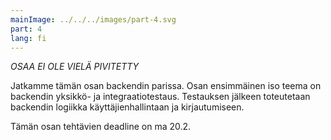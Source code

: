 ```yaml
---
mainImage: ../../../images/part-4.svg
part: 4
lang: fi
---
```


<div class="intro">

_OSAA EI OLE VIELÄ PIVITETTY_

Jatkamme tämän osan backendin parissa. Osan ensimmäinen iso teema on backendin yksikkö- ja integraatiotestaus. Testauksen jälkeen toteutetaan backendin logiikka käyttäjienhallintaan ja kirjautumiseen.

Tämän osan tehtävien deadline on ma 20.2.

</div>
